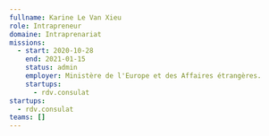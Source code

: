 ```yaml
---
fullname: Karine Le Van Xieu
role: Intrapreneur
domaine: Intraprenariat
missions:
  - start: 2020-10-28
    end: 2021-01-15
    status: admin
    employer: Ministère de l'Europe et des Affaires étrangères.
    startups:
      - rdv.consulat
startups:
  - rdv.consulat
teams: []
---
```

